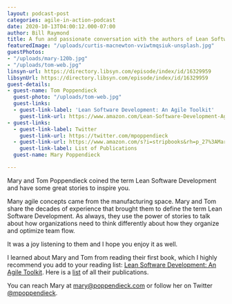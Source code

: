 ```yaml
---
layout: podcast-post
categories: agile-in-action-podcast
date: 2020-10-13T04:00:12.000-07:00
author: Bill Raymond
title: A fun and passionate conversation with the authors of Lean Software Development
featuredImage: "/uploads/curtis-macnewton-vviwtmqsiuk-unsplash.jpg"
guestPhotos:
- "/uploads/mary-120b.jpg"
- "/uploads/tom-web.jpg"
linsyn-url: https://directory.libsyn.com/episode/index/id/16329959
libsynUrl: https://directory.libsyn.com/episode/index/id/16329959
guest-details:
- guest-name: Tom Poppendieck
  guest-photo: "/uploads/tom-web.jpg"
  guest-links:
  - guest-link-label: 'Lean Software Development: An Agile Toolkit'
    guest-link-url: https://www.amazon.com/Lean-Software-Development-Agile-Toolkit/dp/0321150783/ref=sr_1_2?dchild=1&keywords=mary+poppendieck&qid=1602193766&sr=8-2
- guest-links:
  - guest-link-label: Twitter
    guest-link-url: https://twitter.com/mpoppendieck
  - guest-link-url: https://www.amazon.com/s?i=stripbooks&rh=p_27%3AMary+Poppendieck+%2F+Tom+Poppendieck+Poppendieck+%2F+Poppendieck&s=relevancerank&text=Mary+Poppendieck+%2F+Tom+Poppendieck+Poppendieck+%2F+Poppendieck&ref=dp_byline_sr_book_1
    guest-link-label: List of Publications
  guest-name: Mary Poppendieck

---
```

Mary and Tom Poppendieck coined the term Lean Software Development and have some great stories to inspire you.

Many agile concepts came from the manufacturing space. Mary and Tom share the decades of experience that brought them to define the term Lean Software Development. As always, they use the power of stories to talk about how organizations need to think differently about how they organize and optimize team flow.

It was a joy listening to them and I hope you enjoy it as well.

I learned about Mary and Tom from reading their first book, which I highly recommend you add to your reading list: [Lean Software Development: An Agile Toolkit](https://www.amazon.com/Lean-Software-Development-Agile-Toolkit/dp/0321150783/ref=sr_1_2?dchild=1&keywords=mary+poppendieck&qid=1602193766&sr=8-2). Here is a [list](https://www.amazon.com/s?i=stripbooks&rh=p_27%3AMary+Poppendieck+%2F+Tom+Poppendieck+Poppendieck+%2F+Poppendieck&s=relevancerank&text=Mary+Poppendieck+%2F+Tom+Poppendieck+Poppendieck+%2F+Poppendieck&ref=dp_byline_sr_book_1) of all their publications.

You can reach Mary at mary@poppendieck.com or follow her on Twitter [@mpoppendieck](https://twitter.com/mpoppendieck).